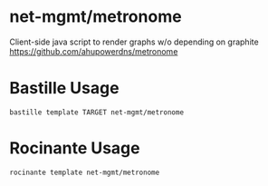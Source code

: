 # net-mgmt/metronome
Client-side java script to render graphs w/o depending on graphite
https://github.com/ahupowerdns/metronome

# Bastille Usage
```shell
bastille template TARGET net-mgmt/metronome
```

# Rocinante Usage
```shell
rocinante template net-mgmt/metronome
```
